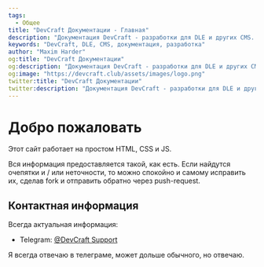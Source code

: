 ```yaml
---
tags:
  - Общее
title: "DevCraft Документации - Главная"
description: "Документация DevCraft - разработки для DLE и других CMS. Исходники всегда доступны на GitHub."
keywords: "DevCraft, DLE, CMS, документация, разработка"
author: "Maxim Harder"
og:title: "DevCraft Документации"
og:description: "Документация DevCraft - разработки для DLE и других CMS"
og:image: "https://devcraft.club/assets/images/logo.png"
twitter:title: "DevCraft Документации"
twitter:description: "Документация DevCraft - разработки для DLE и других CMS"
---
```


# Добро пожаловать

Этот сайт работает на простом HTML, CSS и JS.

Вся информация предоставляется такой, как есть. Если найдутся очепятки и / или неточности, то можно спокойно и самому исправить их, сделав fork и отправить обратно через push-request.

## Контактная информация

Всегда актуальная информация:

- Telegram: [@DevCraft Support](https://t.me/devcraftclub_support)

Я всегда отвечаю в телеграме, может дольше обычного, но отвечаю.
